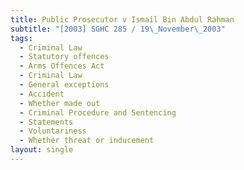 ```yaml
---
title: Public Prosecutor v Ismail Bin Abdul Rahman
subtitle: "[2003] SGHC 285 / 19\_November\_2003"
tags:
  - Criminal Law
  - Statutory offences
  - Arms Offences Act
  - Criminal Law
  - General exceptions
  - Accident
  - Whether made out
  - Criminal Procedure and Sentencing
  - Statements
  - Voluntariness
  - Whether threat or inducement
layout: single
---
```


